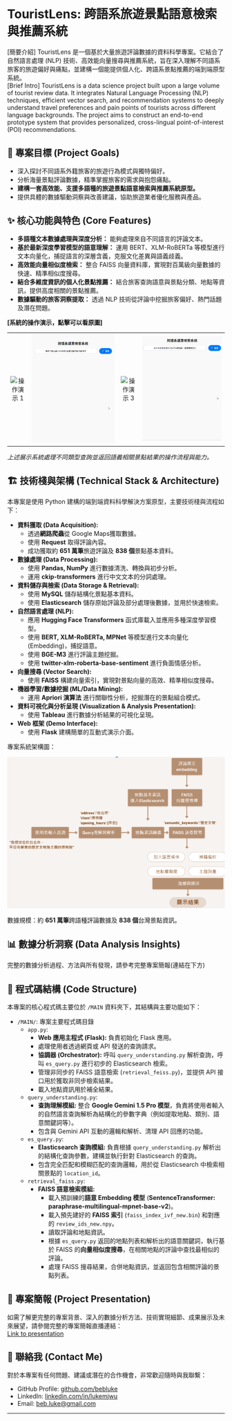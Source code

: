 # TouristLens: 跨語系旅遊景點語意檢索與推薦系統

[簡要介紹] TouristLens 是一個基於大量旅遊評論數據的資料科學專案。它結合了自然語言處理 (NLP) 技術、高效能向量搜尋與推薦系統，旨在深入理解不同語系旅客的旅遊偏好與痛點，並建構一個能提供個人化、跨語系景點推薦的端到端原型系統。  
[Brief Intro] TouristLens is a data science project built upon a large volume of tourist review data. It integrates Natural Language Processing (NLP) techniques, efficient vector search, and recommendation systems to deeply understand travel preferences and pain points of tourists across different language backgrounds. The project aims to construct an end-to-end prototype system that provides personalized, cross-lingual point-of-interest (POI) recommendations.

## 🎯 專案目標 (Project Goals)

*   深入探討不同語系外籍旅客的旅遊行為模式與獨特偏好。
*   分析海量景點評論數據，精準掌握旅客的需求與抱怨痛點。
*   **建構一套高效能、支援多語種的旅遊景點語意檢索與推薦系統原型。**
*   提供具體的數據驅動洞察與改善建議，協助旅遊業者優化服務與產品。

## ✨ 核心功能與特色 (Core Features)

*   **多語種文本數據處理與深度分析：** 能夠處理來自不同語言的評論文本。
*   **基於最新深度學習模型的語意理解：** 運用 BERT、XLM-RoBERTa 等模型進行文本向量化，捕捉語言的深層含義，克服文化差異與語義歧義。
*   **高效能向量相似度檢索：** 整合 FAISS 向量資料庫，實現對百萬級向量數據的快速、精準相似度搜尋。
*   **結合多維度資訊的個人化景點推薦：** 結合旅客查詢語意與景點分類、地點等資訊，提供高度相關的景點推薦。
*   **數據驅動的旅客洞察提取：** 透過 NLP 技術從評論中挖掘旅客偏好、熱門話題及潛在問題。

**[系統的操作演示，點擊可以看原圖]**

<!-- 在這裡加入一個空白行 -->

<table>
<tr>
<td align="center">
<img src="IMG/1.gif" alt="操作演示 1"> <!-- 使用 HTML <img> 標籤 -->
<br>
</td>
<td align="center">
<img src="IMG/2.gif" alt="操作演示 2"> <!-- 使用 HTML <img> 標籤 -->
<br>
</td>
<td align="center">
<img src="IMG/3.gif" alt="操作演示 3"> <!-- 使用 HTML <img> 標籤 -->
<br>
</td>
<td align="center">
<img src="IMG/4.gif" alt="操作演示 4"> <!-- 使用 HTML <img> 標籤 -->
<br>
</td>
</tr>
</table>

<!-- 在這裡加入一個空白行 -->

*上述展示系統處理不同類型查詢並返回語義相關景點結果的操作流程與能力。*

## 🏗️ 技術棧與架構 (Technical Stack & Architecture)

本專案是使用 Python 建構的端到端資料科學解決方案原型，主要技術棧與流程如下：

*   **資料獲取 (Data Acquisition):**
    *   透過**網路爬蟲**從 Google Maps獲取數據。
    *   使用 **Request** 取得評論內容。
    *   成功獲取約 **651 萬筆**旅遊評論及 **838 個**景點基本資料。
*   **數據處理 (Data Processing):**
    *   使用 **Pandas, NumPy** 進行數據清洗、轉換與初步分析。
    *   運用 **ckip-transformers** 進行中文文本的分詞處理。
*   **資料儲存與檢索 (Data Storage & Retrieval):**
    *   使用 **MySQL** 儲存結構化景點基本資料。
    *   使用 **Elasticsearch** 儲存原始評論及部分處理後數據，並用於快速檢索。
*   **自然語言處理 (NLP):**
    *   應用 **Hugging Face Transformers** 函式庫載入並應用多種深度學習模型。
    *   使用 **BERT, XLM-RoBERTa, MPNet** 等模型進行文本向量化 (Embedding)，捕捉語意。
    *   使用 **BGE-M3** 進行評論主題挖掘。
    *   使用 **twitter-xlm-roberta-base-sentiment** 進行負面情感分析。
*   **向量搜尋 (Vector Search):**
    *   使用 **FAISS** 構建向量索引，實現對景點向量的高效、精準相似度搜尋。
*   **機器學習/數據挖掘 (ML/Data Mining):**
    *   運用 **Apriori 演算法** 進行關聯性分析，挖掘潛在的景點組合模式。
*   **資料可視化與分析呈現 (Visualization & Analysis Presentation):**
    *   使用 **Tableau** 進行數據分析結果的可視化呈現。
*   **Web 框架 (Demo Interface):**
    *   使用 **Flask** 建構簡單的互動式演示介面。

專案系統架構圖：

![System Architecture Diagram](IMG/5.png)


數據規模：約 **651 萬筆**跨語種評論數據及 **838 個**台灣景點資訊。

## 📊 數據分析洞察 (Data Analysis Insights)

完整的數據分析過程、方法與所有發現，請參考完整專案簡報(連結在下方)

## 📁 程式碼結構 (Code Structure)

本專案的核心程式碼主要位於 `/MAIN` 資料夾下，其結構與主要功能如下：

*   `/MAIN/`: 專案主要程式碼目錄
    *   `app.py`:
        *   **Web 應用主程式 (Flask):** 負責初始化 Flask 應用。
        *   處理使用者透過網頁或 API 發送的查詢請求。
        *   **協調器 (Orchestrator):** 呼叫 `query_understanding.py` 解析查詢，呼叫 `es_query.py` 進行初步的 Elasticsearch 檢索。
        *   管理非同步的 FAISS 語意檢索 (`retrieval_feiss.py`)，並提供 API 接口用於獲取非同步檢索結果。
        *   載入地點資訊用於補全結果。
    *   `query_understanding.py`:
        *   **查詢理解模組:** 整合 **Google Gemini 1.5 Pro 模型**，負責將使用者輸入的自然語言查詢解析為結構化的參數字典（例如提取地點、類別、語意關鍵詞等）。
        *   包含與 Gemini API 互動的邏輯和解析、清理 API 回應的功能。
    *   `es_query.py`:
        *   **Elasticsearch 查詢模組:** 負責根據 `query_understanding.py` 解析出的結構化查詢參數，建構並執行針對 Elasticsearch 的查詢。
        *   包含完全匹配和模糊匹配的查詢邏輯，用於從 Elasticsearch 中檢索相關景點的 `location_id`。
    *   `retrieval_faiss.py`:
        *   **FAISS 語意檢索模組:**
            *   載入預訓練的**語意 Embedding 模型** (**SentenceTransformer: paraphrase-multilingual-mpnet-base-v2**)。
            *   載入預先建好的 **FAISS 索引** (`faiss_index_ivf_new.bin`) 和對應的 `review_ids_new.npy`。
            *   讀取評論和地點資訊。
            *   根據 `es_query.py` 返回的地點列表和解析出的語意關鍵詞，執行基於 FAISS 的**向量相似度搜尋**，在相關地點的評論中查找最相似的評論。
            *   處理 FAISS 搜尋結果，合併地點資訊，並返回包含相關評論的景點列表。

## 📄 專案簡報 (Project Presentation)

如需了解更完整的專案背景、深入的數據分析方法、技術實現細節、成果展示及未來展望，請參閱完整的專案簡報直播連結：  
[Link to presentation](https://www.youtube.com/live/vbfvDcfvdTw?si=LmvlilcdKuha-fKw&t=2026)


## 👋 聯絡我 (Contact Me)

對於本專案有任何問題、建議或潛在的合作機會，非常歡迎隨時與我聯繫：

*   GitHub Profile: [github.com/bebluke](https://github.com/bebluke)
*   LinkedIn: [linkedin.com/in/lukemjwu](https://www.linkedin.com/in/lukemjwu/)
*   Email: beb.luke@gmail.com

---
